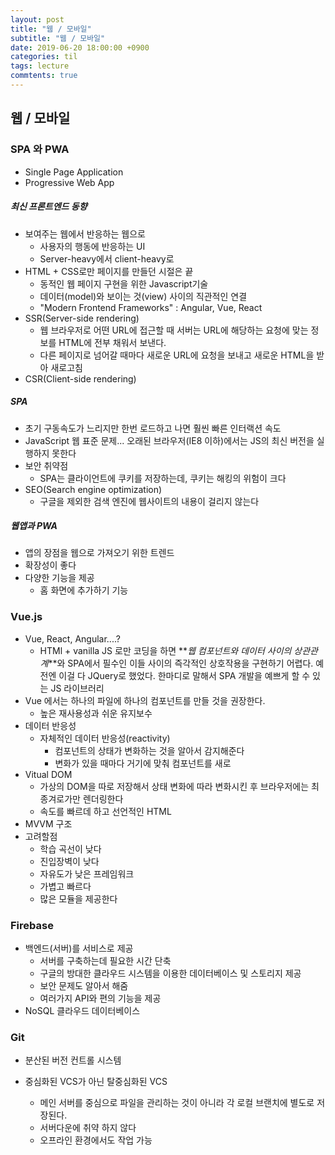 ```yaml
---
layout: post
title: "웹 / 모바일"
subtitle: "웹 / 모바일"
date: 2019-06-20 18:00:00 +0900
categories: til
tags: lecture
commtents: true
---
```


## 웹 / 모바일



### SPA 와 PWA

- Single Page Application
- Progressive Web App



##### 최신 프론트엔드 동향

- 보여주는 웹에서 반응하는 웹으로
  - 사용자의 행동에 반응하는 UI
  - Server-heavy에서 client-heavy로
- HTML + CSS로만 페이지를 만들던 시절은 끝
  - 동적인 웹 페이지 구현을 위한 Javascript기술
  - 데이터(model)와 보이는 것(view) 사이의 직관적인 연결
  - "Modern Frontend Frameworks" : Angular, Vue, React
- SSR(Server-side rendering)
  - 웹 브라우저로 어떤 URL에 접근할 때 서버는 URL에 해당하는 요청에 맞는 정보를 HTML에 전부 채워서 보낸다. 
  - 다른 페이지로 넘어갈 때마다 새로운 URL에 요청을 보내고 새로운 HTML을 받아 새로고침
- CSR(Client-side rendering)



##### SPA

- 초기 구동속도가 느리지만 한번 로드하고 나면 훨씬 빠른 인터랙션 속도
- JavaScript 웹 표준 문제... 오래된 브라우저(IE8 이하)에서는 JS의 최신 버전을 실행하지 못한다
- 보안 취약점 
  - SPA는 클라이언트에 쿠키를 저장하는데, 쿠키는 해킹의 위험이 크다
- SEO(Search engine optimization)
  - 구글을 제외한 검색 엔진에 웹사이트의 내용이 걸리지 않는다



##### 웹앱과 PWA

- 앱의 장점을 웹으로 가져오기 위한 트렌드
- 확장성이 좋다
- 다양한 기능을 제공
  - 홈 화면에 추가하기 기능



### Vue.js



- Vue, React, Angular....?
  - HTMl + vanilla JS 로만 코딩을 하면 **_웹 컴포넌트와 데이터 사이의 상관관계_**와 SPA에서 필수인 이들 사이의 즉각적인 상호작용을 구현하기 어렵다. 예전엔 이걸 다 JQuery로 했었다. 한마디로 말해서 SPA 개발을 예쁘게 할 수 있는 JS 라이브러리
- Vue 에서는 하나의 파일에 하나의 컴포넌트를 만들 것을 권장한다.
  - 높은 재사용성과 쉬운 유지보수
- 데이터 반응성
  - 자체적인 데이터 반응성(reactivity)
    - 컴포넌트의 상태가 변화하는 것을 알아서 감지해준다
    - 변화가 있을 때마다 거기에 맞춰 컴포넌트를 새로
- Vitual DOM
  - 가상의 DOM을 따로 저장해서 상태 변화에 따라 변화시킨 후 브라우저에는 최종겨로가만 렌더링한다
  - 속도를 빠르데 하고 선언적인 HTML
- MVVM 구조
- 고려할점
  - 학습 곡선이 낮다
  - 진입장벽이 낮다
  - 자유도가 낮은 프레임워크
  - 가볍고 빠르다
  - 많은 모듈을 제공한다



### Firebase



- 백엔드(서버)를 서비스로 제공
  - 서버를 구축하는데 필요한 시간 단축
  - 구글의 방대한 클라우드 시스템을 이용한 데이터베이스 및 스토리지 제공
  - 보안 문제도 알아서 해줌
  - 여러가지 API와 편의 기능을 제공
- NoSQL 클라우드 데이터베이스





### Git



- 분산된 버전 컨트롤 시스템

- 중심화된 VCS가 아닌 탈중심화된 VCS

  - 메인 서버를 중심으로 파일을 관리하는 것이 아니라 각 로컬 브랜치에 별도로 저장된다.
  - 서버다운에 취약 하지 않다
  - 오프라인 환경에서도 작업 가능

  